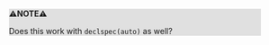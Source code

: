 <div style="margin:2em; background-color: #e0e0e0;">

<strong>⚠️NOTE️️️⚠️</strong>

Does this work with `declspec(auto)` as well?
</div>

